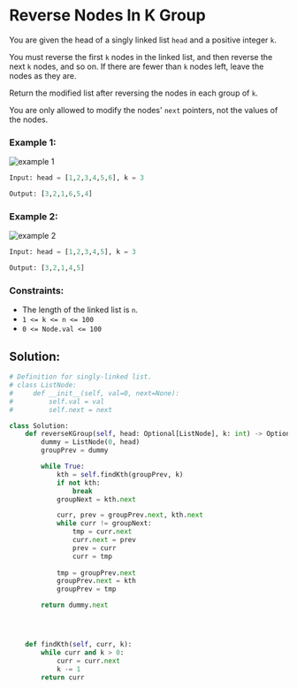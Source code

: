 # Reverse Nodes In K Group
You are given the head of a singly linked list `head` and a positive integer `k`.

You must reverse the first `k` nodes in the linked list, and then reverse the next `k` nodes, and so on. If there are fewer than `k` nodes left, leave the nodes as they are.

Return the modified list after reversing the nodes in each group of `k`.

You are only allowed to modify the nodes' `next` pointers, not the values of the nodes.

### Example 1:

![example 1](https://imagedelivery.net/CLfkmk9Wzy8_9HRyug4EVA/67cf2fff-f20a-4558-6091-c3e857f56e00/public)

```python
Input: head = [1,2,3,4,5,6], k = 3

Output: [3,2,1,6,5,4]
```

### Example 2:

![example 2](https://imagedelivery.net/CLfkmk9Wzy8_9HRyug4EVA/af843e59-df12-4c55-652b-6ddab0a92900/public)

```python
Input: head = [1,2,3,4,5], k = 3

Output: [3,2,1,4,5]
```

### Constraints:
- The length of the linked list is `n`.
- `1 <= k <= n <= 100`
- `0 <= Node.val <= 100`

## Solution:
```python
# Definition for singly-linked list.
# class ListNode:
#     def __init__(self, val=0, next=None):
#         self.val = val
#         self.next = next

class Solution:
    def reverseKGroup(self, head: Optional[ListNode], k: int) -> Optional[ListNode]:
        dummy = ListNode(0, head)
        groupPrev = dummy

        while True:
            kth = self.findKth(groupPrev, k)
            if not kth:
                break
            groupNext = kth.next

            curr, prev = groupPrev.next, kth.next
            while curr != groupNext:
                tmp = curr.next
                curr.next = prev
                prev = curr
                curr = tmp
            
            tmp = groupPrev.next
            groupPrev.next = kth
            groupPrev = tmp

        return dummy.next




    def findKth(self, curr, k):
        while curr and k > 0:
            curr = curr.next
            k -= 1
        return curr
```